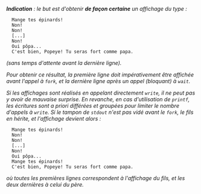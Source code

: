 _**Indication** : le but est d'obtenir  **de façon certaine** un affichage du type :_
```
  Mange tes épinards!
  Non!
  Non!
  [...]
  Non!
  Oui pôpa...
  C'est bien, Popeye! Tu seras fort comme papa.
```
_(sans temps d'attente avant la dernière ligne)._

_Pour obtenir ce résultat, la première ligne doit impérativement être
affichée avant l'appel à `fork`, et la dernière ligne après un appel
(bloquant) à `wait`._

_Si les affichages sont réalisés en appelant directement `write`, il ne
peut pas y avoir de mauvaise surprise. En revanche, en cas d'utilisation
de `printf`, les écritures sont a priori différées et groupées pour
limiter le nombre d'appels à `write`. Si le tampon de `stdout` n'est pas
vidé avant le `fork`, le fils en hérite, et l'affichage devient alors :_
```
  Mange tes épinards!
  Non!
  Non!
  [...]
  Non!
  Oui pôpa...
  Mange tes épinards!
  C'est bien, Popeye! Tu seras fort comme papa.
```
_où toutes les premières lignes correspondent à l'affichage du fils, et
les deux dernières à celui du père._

